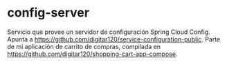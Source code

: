 # config-server
Servicio que provee un servidor de configuración Spring Cloud Config. Apunta a https://github.com/digitar120/service-configuration-public. Parte de mi aplicación de carrito de compras, compilada en https://github.com/digitar120/shopping-cart-app-compose.
